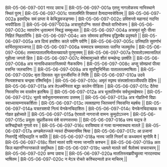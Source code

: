 BR-05-06-097-001  	नारद उवाच ||
BR-05-06-097-001a	एतत्तु नागलोकस्य नाभिस्थाने स्थितं पुरम् |
BR-05-06-097-001c	पातालमिति विख्यातं दैत्यदानवसेवितम् ||
BR-05-06-097-002a	इदमद्भिः समं प्राप्ता ये केचिद्ध्रुवजङ्गमाः |
BR-05-06-097-002c	प्रविशन्तो महानादं नदन्ति भयपीडिताः ||
BR-05-06-097-003a	अत्रासुरोऽग्निः सततं दीप्यते वारिभोजनः |
BR-05-06-097-003c	व्यापारेण धृतात्मानं निबद्धं समबुध्यत ||
BR-05-06-097-004a	अत्रामृतं सुरैः पीत्वा निहितं निहतारिभिः |
BR-05-06-097-004c	अतः सोमस्य हानिश्च वृद्धिश्चैव प्रदृश्यते ||
BR-05-06-097-005a	अत्र दिव्यं हयशिरः काले पर्वणि पर्वणि |
BR-05-06-097-005c	उत्तिष्ठति सुवर्णाभं वार्भिरापूरयञ्जगत् ||
BR-05-06-097-006a	यस्मादत्र समग्रास्ताः पतन्ति जलमूर्तयः |
BR-05-06-097-006c	तस्मात्पातालमित्येतत्ख्यायते पुरमुत्तमम् ||
BR-05-06-097-007a	ऐरावतोऽस्मात्सलिलं गृहीत्वा जगतो हितः |
BR-05-06-097-007c	मेघेष्वामुञ्चते शीतं यन्महेन्द्रः प्रवर्षति ||
BR-05-06-097-008a	अत्र नानाविधाकारास्तिमयो नैकरूपिणः |
BR-05-06-097-008c	अप्सु सोमप्रभां पीत्वा वसन्ति जलचारिणः ||
BR-05-06-097-009a	अत्र सूर्यांशुभिर्भिन्नाः पातालतलमाश्रिताः |
BR-05-06-097-009c	मृता दिवसतः सूत पुनर्जीवन्ति ते निशि ||
BR-05-06-097-010a	उदये नित्यशश्चात्र चन्द्रमा रश्मिभिर्वृतः |
BR-05-06-097-010c	अमृतं स्पृश्य संस्पर्शात्सञ्जीवयति देहिनः ||
BR-05-06-097-011a	अत्र तेऽधर्मनिरता बद्धाः कालेन पीडिताः |
BR-05-06-097-011c	दैतेया निवसन्ति स्म वासवेन हृतश्रियः ||
BR-05-06-097-012a	अत्र भूतपतिर्नाम सर्वभूतमहेश्वरः |
BR-05-06-097-012c	भूतये सर्वभूतानामचरत्तप उत्तमम् ||
BR-05-06-097-013a	अत्र गोव्रतिनो विप्राः स्वाध्यायाम्नायकर्शिताः |
BR-05-06-097-013c	त्यक्तप्राणा जितस्वर्गा निवसन्ति महर्षयः ||
BR-05-06-097-014a	यत्रतत्रशयो नित्यं येनकेनचिदाशितः |
BR-05-06-097-014c	येनकेनचिदाच्छन्नः स गोव्रत इहोच्यते ||
BR-05-06-097-015a	ऐरावतो नागराजो वामनः कुमुदोऽञ्जनः |
BR-05-06-097-015c	प्रसूताः सुप्रतीकस्य वंशे वारणसत्तमाः ||
BR-05-06-097-016a	पश्य यद्यत्र ते कश्चिद्रोचते गुणतो वरः |
BR-05-06-097-016c	वरयिष्याव तं गत्वा यत्नमास्थाय मातले ||
BR-05-06-097-017a	अण्डमेतज्जले न्यस्तं दीप्यमानमिव श्रिया |
BR-05-06-097-017c	आ प्रजानां निसर्गाद्वै नोद्भिद्यति न सर्पति ||
BR-05-06-097-018a	नास्य जातिं निसर्गं वा कथ्यमानं शृणोमि वै |
BR-05-06-097-018c	पितरं मातरं वापि नास्य जानाति कश्चन ||
BR-05-06-097-019a	अतः किल महानग्निरन्तकाले समुत्थितः |
BR-05-06-097-019c	धक्ष्यते मातले सर्वं त्रैलोक्यं सचराचरम् ||
BR-05-06-097-020  	कण्व उवाच ||
BR-05-06-097-020a	मातलिस्त्वब्रवीच्छ्रुत्वा नारदस्याथ भाषितम |
BR-05-06-097-020c	न मेऽत्र रोचते कश्चिदन्यतो व्रज माचिरम् ||
